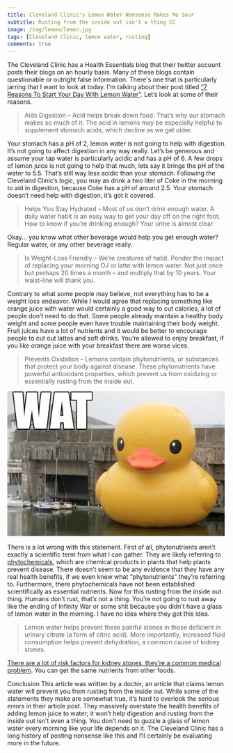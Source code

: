 ```yaml
---
title: Cleveland Clinic's Lemon Water Nonsense Makes Me Sour
subtitle: Rusting from the inside out isn't a thing CC
image: /img/lemon/lemon.jpg
tags: [Cleveland Clinic, lemon water, rusting] 
comments: true
---
```


The Cleveland Clinic has a Health Essentials blog that their twitter account posts their blogs on an hourly basis. Many of these blogs contain questionable or outright false information. There's one that is particularly jarring that I want to look at today. I'm talking about their post titled [“7 Reasons To Start Your Day With Lemon Water”](https://health.clevelandclinic.org/7-reasons-to-start-your-day-with-lemon-water-infographic/). Let’s look at some of their reasons. 

> Aids Digestion – Acid helps break down food. That’s why our stomach makes so much of it. The acid in lemons may be especially helpful to supplement stomach acids, which decline as we get older.

Your stomach has a pH of 2, lemon water is not going to help with digestion. It’s not going to affect digestion in any way really. Let’s be generous and assume your tap water is particularly acidic and has a pH of 6. A few drops of lemon juice is not going to help that much, lets say it brings the pH of the water to 5.5. That’s still way less acidic than your stomach. Following the Cleveland Clinic’s logic, you may as drink a two liter of Coke in the morning to aid in digestion, because Coke has a pH of around 2.5. Your stomach doesn’t need help with digestion, it’s got it covered. 

> Helps You Stay Hydrated – Most of us don’t drink enough water. A daily water habit is an easy way to get your day off on the right foot. How to know if you’re drinking enough? Your urine is almost clear

Okay… you know what other beverage would help you get enough water? Regular water, or any other beverage really. 

> Is Weight-Loss Friendly – We’re creatures of habit. Ponder the impact of replacing your morning OJ or latte with lemon water. Not just once but perhaps 20 times a month – and multiply that by 10 years. Your waist-line will thank you. 

Contrary to what some people may believe, not everything has to be a weight loss endeavor. While I would agree that replacing something like orange juice with water would certainly a good way to cut calories, a lot of people don’t need to do that. Some people already maintain a healthy body weight and some people even have trouble maintaining their body weight. Fruit juices have a lot of nutrients and it would be better to encourage people to cut out lattes and soft drinks. You’re allowed to enjoy breakfast, if you like orange juice with your breakfast there are worse vices. 
> Prevents Oxidation – Lemons contain phytonutrients, or substances that protect your body against disease. These phytonutrients have powerful antioxidant properties, which prevent us from oxidizing or essentially rusting from the inside out. 

![WAT](../img/lemon/wat.jpg)

 There is a lot wrong with this statement. First of all, phytonutrients aren’t exactly a scientific term from what I can gather. They are likely referring to [phytochemicals](https://en.wikipedia.org/wiki/Phytochemical
), which are chemical products in plants that help plants prevent disease. There doesn’t seem to be any evidence that they have any real health benefits, if we even knew what “phytonutrients” they’re referring to. Furthermore, there phytochemicals have not been established scientifically as essential nutrients.
Now for this rusting from the inside out thing. Humans don’t rust, that’s not a thing. You’re not going to rust away like the ending of Infinity War or some shit because you didn’t have a glass of lemon water in the morning. I have no idea where they got this idea. 

> Lemon water helps prevent these painful stones in those deficient in urinary citrate (a form of citric acid). More importantly, increased fluid consumption helps prevent dehydration, a common cause of kidney stones. 

[There are a lot of risk factors for kidney stones, they’re a common medical problem](https://www.urologyhealth.org/urologic-conditions/kidney-stones
). You can get the same nutrients from other foods. 

Conclusion
This article was written by a doctor, an article that claims lemon water will prevent you from rusting from the inside out. While some of the statements they make are somewhat true, it’s hard to overlook the serious errors in their article post. They massively overstate the health benefits of adding lemon juice to water; it won’t help digestion and rusting from the inside out isn’t even a thing.  You don’t need to guzzle a glass of lemon water every morning like your life depends on it. The Cleveland Clinic has a long history of posting nonsense like this and I’ll certainly be evaluating more in the future. 
